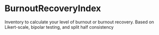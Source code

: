 # BurnoutRecoveryIndex
Inventory to calculate your level of burnout or burnout recovery. Based on Likert-scale, bipolar testing, and split half consistency

